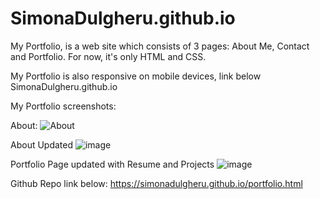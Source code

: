 # SimonaDulgheru.github.io

My Portfolio, is a web site which consists of 3 pages: About Me, Contact and Portfolio.
For now, it's only HTML and CSS.

My Portfolio is also responsive on mobile devices, link below  
SimonaDulgheru.github.io

My Portfolio screenshots:

About: ![About](https://user-images.githubusercontent.com/48987979/66702212-23063080-ecfd-11e9-9014-52a20f5bb907.png)
 
About Updated
![image](https://user-images.githubusercontent.com/48987979/69660622-9af3a480-1078-11ea-8244-fe32ce8c4f65.png)

Portfolio Page updated with Resume and Projects
![image](https://user-images.githubusercontent.com/48987979/69660695-c080ae00-1078-11ea-82df-7bbd37768965.png)



Github Repo link below:
https://simonadulgheru.github.io/portfolio.html
